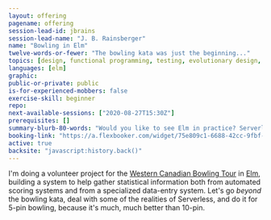 ```yaml
---
layout: offering
pagename: offering
session-lead-id: jbrains
session-lead-name: "J. B. Rainsberger"
name: "Bowling in Elm"
twelve-words-or-fewer: "The bowling kata was just the beginning..."
topics: [design, functional programming, testing, evolutionary design, refactoring]
languages: [elm]
graphic:
public-or-private: public
is-for-experienced-mobbers: false
exercise-skill: beginner
repo: 
next-available-sessions: ["2020-08-27T15:30Z"]
prerequisites: []
summary-blurb-80-words: "Would you like to see Elm in practice? Serverless? With parsing? This is for you!"
booking-link: "https://a.flexbooker.com/widget/75e809c1-6688-42cc-9fbf-77b001c15991?serviceIds=39112"
active: true
backsite: "javascript:history.back()"
---
```

I'm doing a volunteer project for the [Western Canadian Bowling Tour](https://wcbtour.ca) in [Elm](https://elm-lang.org), building a system to help gather statistical information both from automated scoring systems and from a specialized data-entry system. Let's go _beyond_ the bowling kata, deal with some of the realities of Serverless, and do it for 5-pin bowling, because it's much, much better than 10-pin.
